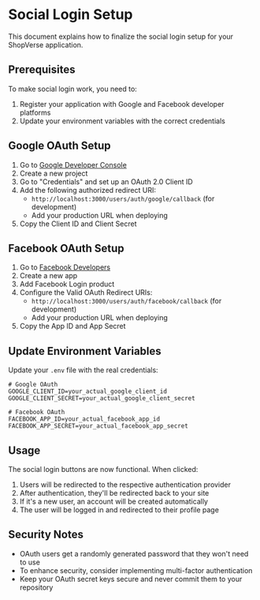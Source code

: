 # Social Login Setup

This document explains how to finalize the social login setup for your ShopVerse application.

## Prerequisites

To make social login work, you need to:

1. Register your application with Google and Facebook developer platforms
2. Update your environment variables with the correct credentials

## Google OAuth Setup

1. Go to [Google Developer Console](https://console.developers.google.com/)
2. Create a new project
3. Go to "Credentials" and set up an OAuth 2.0 Client ID
4. Add the following authorized redirect URI:
   - `http://localhost:3000/users/auth/google/callback` (for development)
   - Add your production URL when deploying
5. Copy the Client ID and Client Secret

## Facebook OAuth Setup

1. Go to [Facebook Developers](https://developers.facebook.com/)
2. Create a new app
3. Add Facebook Login product
4. Configure the Valid OAuth Redirect URIs:
   - `http://localhost:3000/users/auth/facebook/callback` (for development)
   - Add your production URL when deploying
5. Copy the App ID and App Secret

## Update Environment Variables

Update your `.env` file with the real credentials:

```
# Google OAuth
GOOGLE_CLIENT_ID=your_actual_google_client_id
GOOGLE_CLIENT_SECRET=your_actual_google_client_secret

# Facebook OAuth
FACEBOOK_APP_ID=your_actual_facebook_app_id
FACEBOOK_APP_SECRET=your_actual_facebook_app_secret
```

## Usage

The social login buttons are now functional. When clicked:

1. Users will be redirected to the respective authentication provider
2. After authentication, they'll be redirected back to your site
3. If it's a new user, an account will be created automatically
4. The user will be logged in and redirected to their profile page

## Security Notes

- OAuth users get a randomly generated password that they won't need to use
- To enhance security, consider implementing multi-factor authentication
- Keep your OAuth secret keys secure and never commit them to your repository
